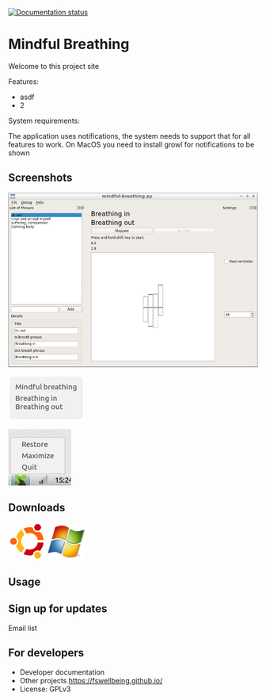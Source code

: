 [![Documentation status](http://mindful-breathing-pt2.readthedocs.io/en/latest/?badge=latest)](http://mindful-breathing-pt2.readthedocs.io/)


# Mindful Breathing

Welcome to this project site

Features:
* asdf
* 2

System requirements:

The application uses notifications, the system needs to support that for all features to work. On MacOS you need to install growl for notifications to be shown


## Screenshots

![Main window](ghpimg/screenshot-window-1.png)

![Notification](ghpimg/screenshot-notification-1.png)

![System tray](ghpimg/screenshot-systray-1.png)


## Downloads

[![Ubuntu](ghpimg/ubuntu.png)](ubuntu_file_to_download)
[![Windows](ghpimg/windows.png)](windows_file_to_download)


## Usage


## Sign up for updates

Email list


## For developers

* Developer documentation
* Other projects https://fswellbeing.github.io/
* License: GPLv3
